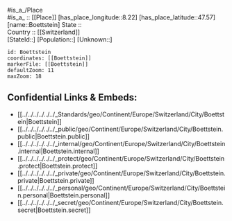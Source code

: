 ﻿---
location: [47.57,8.22] 
mapzoom: [7,12] 
mapmarker: city 
type: City
tags:
- geo/City


SpocWebEntityId: 29443
isDeleted: false
confidential: public

---
#is_a_/Place  
#is_a_ :: [[Place]] 
[has_place_longitude::8.22] 
[has_place_latitude::47.57] 
[name::Boettstein] 
State ::  
Country :: [[Switzerland]]  
[StateId::] 
[Population::] 
[Unknown::] 


```leaflet
id: Boettstein
coordinates: [[Boettstein]] 
markerFile: [[Boettstein]] 
defaultZoom: 11 
maxZoom: 18
```


## Confidential Links & Embeds: 
- [[../../../../../../_Standards/geo/Continent/Europe/Switzerland/City/Boettstein|Boettstein]] 
- [[../../../../../../_public/geo/Continent/Europe/Switzerland/City/Boettstein.public|Boettstein.public]] 
- [[../../../../../../_internal/geo/Continent/Europe/Switzerland/City/Boettstein.internal|Boettstein.internal]] 
- [[../../../../../../_protect/geo/Continent/Europe/Switzerland/City/Boettstein.protect|Boettstein.protect]] 
- [[../../../../../../_private/geo/Continent/Europe/Switzerland/City/Boettstein.private|Boettstein.private]] 
- [[../../../../../../_personal/geo/Continent/Europe/Switzerland/City/Boettstein.personal|Boettstein.personal]] 
- [[../../../../../../_secret/geo/Continent/Europe/Switzerland/City/Boettstein.secret|Boettstein.secret]] 
